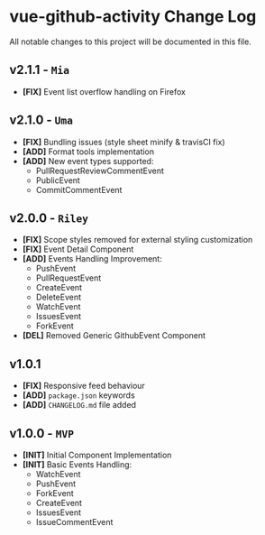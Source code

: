 # vue-github-activity Change Log

All notable changes to this project will be documented in this file.

## v2.1.1 - `Mia`

- **[FIX]** Event list overflow handling on Firefox

## v2.1.0 - `Uma`

- **[FIX]** Bundling issues (style sheet minify & travisCI fix)
- **[ADD]** Format tools implementation
- **[ADD]** New event types supported:
   - PullRequestReviewCommentEvent
   - PublicEvent
   - CommitCommentEvent

## v2.0.0 - `Riley`

- **[FIX]** Scope styles removed for external styling customization
- **[FIX]** Event Detail Component
- **[ADD]** Events Handling Improvement:
   - PushEvent
   - PullRequestEvent
   - CreateEvent
   - DeleteEvent
   - WatchEvent
   - IssuesEvent
   - ForkEvent
- **[DEL]** Removed Generic GithubEvent Component

## v1.0.1

- **[FIX]** Responsive feed behaviour
- **[ADD]** `package.json` keywords
- **[ADD]** `CHANGELOG.md` file added

## v1.0.0 - `MVP`

- **[INIT]** Initial Component Implementation
- **[INIT]** Basic Events Handling:
    - WatchEvent
    - PushEvent
    - ForkEvent
    - CreateEvent
    - IssuesEvent
    - IssueCommentEvent